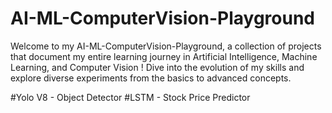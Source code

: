 # AI-ML-ComputerVision-Playground
Welcome to my AI-ML-ComputerVision-Playground, a collection of projects that document my entire learning journey in Artificial Intelligence, Machine Learning, and Computer Vision ! Dive into the evolution of my skills and explore diverse experiments from the basics to advanced concepts.

#Yolo V8 - Object Detector 
#LSTM - Stock Price Predictor

